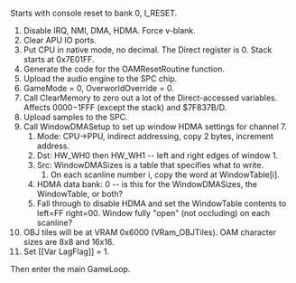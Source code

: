Starts with console reset to bank 0, I_RESET.

1. Disable IRQ, NMI, DMA, HDMA.  Force v-blank.
2. Clear APU IO ports.
3. Put CPU in native mode, no decimal. The Direct register is 0. Stack starts at 0x7E01FF.
4. Generate the code for the OAMResetRoutine function.
5. Upload the audio engine to the SPC chip.
6. GameMode = 0, OverworldOverride = 0.
7. Call ClearMemory to zero out a lot of the Direct-accessed variables. Affects $0000-$1FFF (except the stack) and $7F837B/D.
8. Upload samples to the SPC.
9. Call WindowDMASetup to set up window HDMA settings for channel 7.
	1. Mode: CPU->PPU, indirect addressing, copy 2 bytes, increment address.
	2. Dst: HW_WH0 then HW_WH1 -- left and right edges of window 1.
	3. Src: WindowDMASizes is a table that specifies what to write.
		1. On each scanline number i, copy the word at WindowTable\[i\].
	4. HDMA data bank: 0 -- is this for the WindowDMASizes, the WindowTable, or both?
	5. Fall through to disable HDMA and set the WindowTable contents to left=FF right=00. Window fully "open" (not occluding) on each scanline?
10. OBJ tiles will be at VRAM 0x6000 (VRam_OBJTiles). OAM character sizes are 8x8 and 16x16.
11. Set [[Var LagFlag]] = 1.

Then enter the main GameLoop.